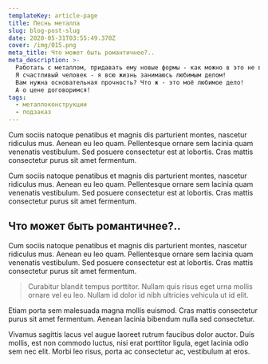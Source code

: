 ```yaml
---
templateKey: article-page
title: Песнь металла
slug: blog-post-slug
date: 2020-05-31T03:55:49.370Z
cover: /img/015.png
meta_title: Что может быть романтичнее?..
meta_description: >-
  Работать с металлом, придавать ему новые формы - как можно в это не влюбиться?!.
  Я счастливый человек - я всю жизнь занимаюсь любимым делом!
  Вам нужна основательная прочность? Что ж - это моё любимое дело!
  А о цене договоримся!
tags:
  - металлоконструкции
  - подзаказ
---
```


Cum sociis natoque penatibus et magnis dis parturient montes, nascetur ridiculus mus. Aenean eu leo quam. Pellentesque ornare sem lacinia quam venenatis vestibulum. Sed posuere consectetur est at lobortis. Cras mattis consectetur purus sit amet fermentum.

Cum sociis natoque penatibus et magnis dis parturient montes, nascetur ridiculus mus. Aenean eu leo quam. Pellentesque ornare sem lacinia quam venenatis vestibulum. Sed posuere consectetur est at lobortis. Cras mattis consectetur purus sit amet fermentum.

## Что может быть романтичнее?..

Cum sociis natoque penatibus et magnis dis parturient montes, nascetur ridiculus mus. Aenean eu leo quam. Pellentesque ornare sem lacinia quam venenatis vestibulum. Sed posuere consectetur est at lobortis. Cras mattis consectetur purus sit amet fermentum.

> Curabitur blandit tempus porttitor. Nullam quis risus eget urna mollis ornare vel eu leo. Nullam id dolor id nibh ultricies vehicula ut id elit.

Etiam porta sem malesuada magna mollis euismod. Cras mattis consectetur purus sit amet fermentum. Aenean lacinia bibendum nulla sed consectetur.

Vivamus sagittis lacus vel augue laoreet rutrum faucibus dolor auctor. Duis mollis, est non commodo luctus, nisi erat porttitor ligula, eget lacinia odio sem nec elit. Morbi leo risus, porta ac consectetur ac, vestibulum at eros.
